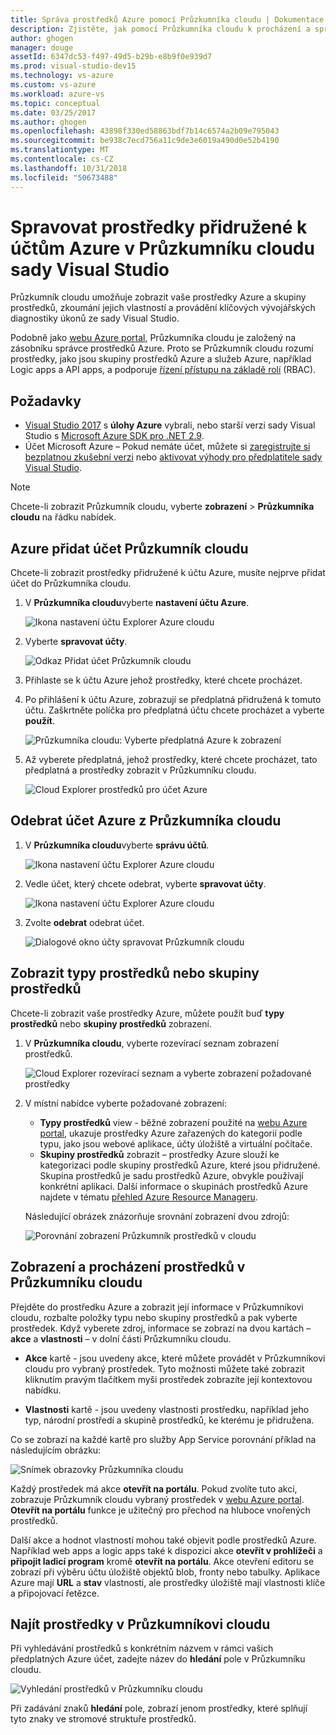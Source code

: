 ```yaml
---
title: Správa prostředků Azure pomocí Průzkumníka cloudu | Dokumentace Microsoftu
description: Zjistěte, jak pomocí Průzkumníka cloudu k procházení a správě prostředků Azure v rámci sady Visual Studio.
author: ghogen
manager: douge
assetId: 6347dc53-f497-49d5-b29b-e8b9f0e939d7
ms.prod: visual-studio-dev15
ms.technology: vs-azure
ms.custom: vs-azure
ms.workload: azure-vs
ms.topic: conceptual
ms.date: 03/25/2017
ms.author: ghogen
ms.openlocfilehash: 43898f330ed58863bdf7b14c6574a2b09e795043
ms.sourcegitcommit: be938c7ecd756a11c9de3e6019a490d0e52b4190
ms.translationtype: MT
ms.contentlocale: cs-CZ
ms.lasthandoff: 10/31/2018
ms.locfileid: "50673488"
---
```

# <a name="manage-the-resources-associated-with-your-azure-accounts-in-visual-studio-cloud-explorer"></a>Spravovat prostředky přidružené k účtům Azure v Průzkumníku cloudu sady Visual Studio

Průzkumník cloudu umožňuje zobrazit vaše prostředky Azure a skupiny prostředků, zkoumání jejich vlastností a provádění klíčových vývojářských diagnostiky úkonů ze sady Visual Studio. 

Podobně jako [webu Azure portal](http://go.microsoft.com/fwlink/p/?LinkID=525040), Průzkumníka cloudu je založený na zásobníku správce prostředků Azure. Proto se Průzkumník cloudu rozumí prostředky, jako jsou skupiny prostředků Azure a služeb Azure, například Logic apps a API apps, a podporuje [řízení přístupu na základě rolí](/azure/role-based-access-control/role-assignments-portal.md) (RBAC). 

## <a name="prerequisites"></a>Požadavky

* [Visual Studio 2017](https://www.visualstudio.com/downloads/) s **úlohy Azure** vybrali, nebo starší verzi sady Visual Studio s [Microsoft Azure SDK pro .NET 2.9](https://www.microsoft.com/en-us/download/details.aspx?id=51657).
* Účet Microsoft Azure – Pokud nemáte účet, můžete si [zaregistrujte si bezplatnou zkušební verzi](http://go.microsoft.com/fwlink/?LinkId=623901) nebo [aktivovat výhody pro předplatitele sady Visual Studio](http://go.microsoft.com/fwlink/?LinkId=623901).

> [!NOTE]
> Chcete-li zobrazit Průzkumník cloudu, vyberte **zobrazení** > **Průzkumníka cloudu** na řádku nabídek.

## <a name="add-an-azure-account-to-cloud-explorer"></a>Azure přidat účet Průzkumník cloudu

Chcete-li zobrazit prostředky přidružené k účtu Azure, musíte nejprve přidat účet do Průzkumníka cloudu. 

1. V **Průzkumníka cloudu**vyberte **nastavení účtu Azure**.

   ![Ikona nastavení účtu Explorer Azure cloudu](./media/vs-azure-tools-resources-managing-with-cloud-explorer/azure-account-settings.png)

1. Vyberte **spravovat účty**. 

   ![Odkaz Přidat účet Průzkumník cloudu](./media/vs-azure-tools-resources-managing-with-cloud-explorer/manage-accounts-link.png)

1. Přihlaste se k účtu Azure jehož prostředky, které chcete procházet. 

1. Po přihlášení k účtu Azure, zobrazují se předplatná přidružená k tomuto účtu. Zaškrtněte políčka pro předplatná účtu chcete procházet a vyberte **použít**. 

   ![Průzkumníka cloudu: Vyberte předplatná Azure k zobrazení](./media/vs-azure-tools-resources-managing-with-cloud-explorer/select-subscriptions.png)

1. Až vyberete předplatná, jehož prostředky, které chcete procházet, tato předplatná a prostředky zobrazit v Průzkumníku cloudu.

   ![Cloud Explorer prostředků pro účet Azure](./media/vs-azure-tools-resources-managing-with-cloud-explorer/resources-listed.png)

## <a name="remove-an-azure-account-from-cloud-explorer"></a>Odebrat účet Azure z Průzkumníka cloudu 

1. V **Průzkumníka cloudu**vyberte **správu účtů**.

   ![Ikona nastavení účtu Explorer Azure cloudu](./media/vs-azure-tools-resources-managing-with-cloud-explorer/azure-account-settings.png)

1. Vedle účet, který chcete odebrat, vyberte **spravovat účty**.

   ![Ikona nastavení účtu Explorer Azure cloudu](./media/vs-azure-tools-resources-managing-with-cloud-explorer/remove-account.png)

1. Zvolte **odebrat** odebrat účet.

    ![Dialogové okno účty spravovat Průzkumník cloudu](./media/vs-azure-tools-resources-managing-with-cloud-explorer/accountmanage.PNG)

## <a name="view-resource-types-or-resource-groups"></a>Zobrazit typy prostředků nebo skupiny prostředků

Chcete-li zobrazit vaše prostředky Azure, můžete použít buď **typy prostředků** nebo **skupiny prostředků** zobrazení.

1. V **Průzkumníka cloudu**, vyberte rozevírací seznam zobrazení prostředků.

   ![Cloud Explorer rozevírací seznam a vyberte zobrazení požadované prostředky](./media/vs-azure-tools-resources-managing-with-cloud-explorer/resources-view-dropdown.png)

1. V místní nabídce vyberte požadované zobrazení: 

   * **Typy prostředků** view - běžné zobrazení použité na [webu Azure portal](http://go.microsoft.com/fwlink/p/?LinkID=525040), ukazuje prostředky Azure zařazených do kategorií podle typu, jako jsou webové aplikace, účty úložiště a virtuální počítače. 
   * **Skupiny prostředků** zobrazit – prostředky Azure slouží ke kategorizaci podle skupiny prostředků Azure, které jsou přidružené. Skupina prostředků je sadu prostředků Azure, obvykle používají konkrétní aplikaci. Další informace o skupinách prostředků Azure najdete v tématu [přehled Azure Resource Manageru](/azure/azure-resource-manager/resource-group-overview).

   Následující obrázek znázorňuje srovnání zobrazení dvou zdrojů:

   ![Porovnání zobrazení Průzkumník prostředků v cloudu](./media/vs-azure-tools-resources-managing-with-cloud-explorer/resource-views-comparison.png)

## <a name="view-and-navigate-resources-in-cloud-explorer"></a>Zobrazení a procházení prostředků v Průzkumníku cloudu

Přejděte do prostředku Azure a zobrazit její informace v Průzkumníkovi cloudu, rozbalte položky typu nebo skupiny prostředků a pak vyberte prostředek. Když vyberete zdroj, informace se zobrazí na dvou kartách – **akce** a **vlastnosti** – v dolní části Průzkumníku cloudu.

* **Akce** kartě - jsou uvedeny akce, které můžete provádět v Průzkumníkovi cloudu pro vybraný prostředek. Tyto možnosti můžete také zobrazit kliknutím pravým tlačítkem myši prostředek zobrazíte její kontextovou nabídku.

* **Vlastnosti** kartě - jsou uvedeny vlastnosti prostředku, například jeho typ, národní prostředí a skupině prostředků, ke kterému je přidružena.

Co se zobrazí na každé kartě pro služby App Service porovnání příklad na následujícím obrázku:

  ![Snímek obrazovky Průzkumníka cloudu](./media/vs-azure-tools-resources-managing-with-cloud-explorer/actions-and-properties.png)

Každý prostředek má akce **otevřít na portálu**. Pokud zvolíte tuto akci, zobrazuje Průzkumník cloudu vybraný prostředek v [webu Azure portal](http://go.microsoft.com/fwlink/p/?LinkID=525040). **Otevřít na portálu** funkce je užitečný pro přechod na hluboce vnořených prostředků.

Další akce a hodnot vlastností mohou také objevit podle prostředků Azure. Například web apps a logic apps také k dispozici akce **otevřít v prohlížeči** a **připojit ladicí program** kromě **otevřít na portálu**. Akce otevření editoru se zobrazí při výběru účtu úložiště objektů blob, fronty nebo tabulky. Aplikace Azure mají **URL** a **stav** vlastnosti, ale prostředky úložiště mají vlastnosti klíče a připojovací řetězce.

## <a name="find-resources-in-cloud-explorer"></a>Najít prostředky v Průzkumníkovi cloudu

Při vyhledávání prostředků s konkrétním názvem v rámci vašich předplatných Azure účet, zadejte název do **hledání** pole v Průzkumníku cloudu.

  ![Vyhledání prostředků v Průzkumníku cloudu](./media/vs-azure-tools-resources-managing-with-cloud-explorer/search-for-resources.png)

Při zadávání znaků **hledání** pole, zobrazí jenom prostředky, které splňují tyto znaky ve stromové struktuře prostředků.
